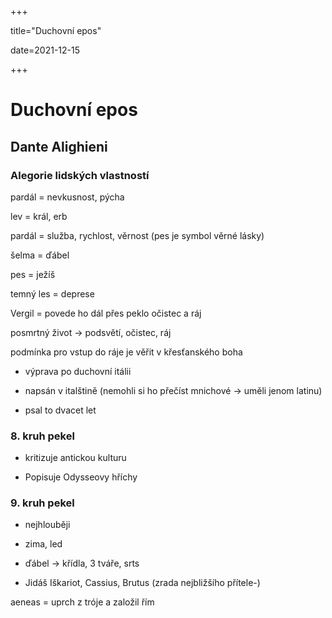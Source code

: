 +++

title="Duchovní epos"

date=2021-12-15

+++

# Duchovní epos

## Dante Alighieni

### Alegorie lidských vlastností

pardál = nevkusnost, pýcha

lev = král, erb

pardál = služba, rychlost, věrnost (pes je symbol věrné lásky)

šelma = ďábel

pes = ježíš

temný les = deprese

Vergil = povede ho dál přes peklo očistec a ráj

posmrtný život $\to$ podsvětí, očistec, ráj

podmínka pro vstup do ráje je věřit v křesťanského boha

- výprava po duchovní itálii

- napsán v italštině (nemohli si ho přečíst mnichové $\to$ uměli jenom latinu)

- psal to dvacet let

### 8. kruh pekel

- kritizuje antickou kulturu

- Popisuje Odysseovy hříchy

### 9. kruh pekel

- nejhlouběji

- zima, led

- ďábel $\to$ křídla, 3 tváře, srts

- Jidáš Iškariot, Cassius, Brutus (zrada nejbližšího přítele-)

aeneas = uprch z tróje a založil řím
